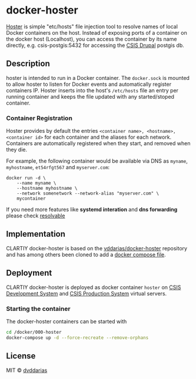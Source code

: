 # docker-hoster

[Hoster](https://github.com/dvddarias/docker-hoster) is simple "etc/hosts" file injection tool to resolve names of local Docker containers on the host. Instead of exposing ports of a container on the docker host (Localhost), you can access the container by its name directly, e.g. csis-postgis:5432 for accessing the [CSIS Drupal](https://github.com/clarity-h2020/docker-drupal/) postgis db.

## Description

hoster is intended to run in a Docker container. The `docker.sock` is mounted to allow hoster to listen for Docker events and automatically register containers IP. Hoster inserts into the host's `/etc/hosts` file an entry per running container and keeps the file updated with any started/stoped container.

### Container Registration

Hoster provides by default the entries `<container name>, <hostname>, <container id>` for each container and the aliases for each network. Containers are automatically registered when they start, and removed when they die.

For example, the following container would be available via DNS as `myname`, `myhostname`, `et54rfgt567` and `myserver.com`:

    docker run -d \
        --name myname \
        --hostname myhostname \
        --network somenetwork --network-alias "myserver.com" \
        mycontainer

If you need more features like **systemd interation** and **dns forwarding** please check [resolvable](https://hub.docker.com/r/mgood/resolvable/)

## Implementation

CLARTIY docker-hoster is based on the [vddarias/docker-hoster](https://github.com/dvddarias/docker-hoster) repository and has among others been cloned to add a [docker compose file](https://github.com/clarity-h2020/docker-hoster/blob/clarity/docker-compose.yml).

## Deployment

CLARTIY docker-hoster is deployed as docker container `hoster`  on [CSIS Development System](https://github.com/clarity-h2020/csis#csis-development-system) and [CSIS Production System](https://github.com/clarity-h2020/csis#csis-production-system) virtual servers. 

### Starting the container

The docker-hoster containers can be started with

```sh
cd /docker/000-hoster
docker-compose up -d --force-recreate --remove-orphans
```

## License
 
MIT © [dvddarias](https://github.com/dvddarias/)
